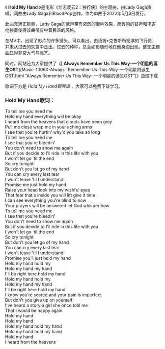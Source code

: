 

《 **Hold My Hand** 》是电影《壮志凌云2：独行侠》的主题曲，由Lady Gaga演唱，词曲由Lady
Gaga和BloodPop创作，作为单曲于2022年5月3日发行。

此曲充满正能量，Lady Gaga的歌声带有浓烈的混响效果，而轰鸣的鼓声和电吉他独奏使得该曲带有中音民谣的风格。

在MV中，出现了影片的许多镜头。可以看出，由汤姆•克鲁斯所扮演的飞行员，并未从过去的失意中走出。过去的种种，总会如影随形地在他身边出现。整支主题曲显得非常大气与高亢。

同时，网站还为大家提供了《[ **Always Remember Us This Way-一个明星的诞生OST**](Music-10060-Always-
Remember-Us-This-Way-一个明星的诞生OST.html "Always Remember Us This Way-
一个明星的诞生OST")》曲谱下载

歌词下方是 _Hold My Hand钢琴谱_ ，大家可以免费下载学习。

### Hold My Hand歌词：

To tell me you need me  
Hold my hand everything will be okay  
I heard from the heavens that clouds have been grey  
Pull me close wrap me in your aching arms  
I see that you're hurtin' why'd you take so long  
To tell me you need me  
I see that you're bleedin'  
You don't need to show me again  
But if you decide to I'll ride in this life with you  
I won't let go 'til the end  
So cry tonight  
But don't you let go of my hand  
You can cry every last tear  
I won't leave 'til I understand  
Promise me just hold my hand  
Raise your head look into my wishful eyes  
That fear that's inside you will lift give it time  
I can see everything you're blind to now  
Your prayers will be answered let God whisper how  
To tell me you need me  
I see that you're bleedin'  
You don't need to show me again  
But if you decide to I'll ride in this life with you  
I won't let go 'til the end  
So cry tonight  
But don't you let go of my hand  
You can cry every last tear  
I won't leave 'til I understand  
Promise you'll just hold my hand  
Hold my hand hold my  
Hold my hand my hand  
I'll be right here hold my hand  
Hold my hand hold my  
Hold my hand my hand  
I'll be right here hold my hand  
I know you're scared and your pain is imperfect  
But don't you give up on yourself  
I've heard a story a girl she once told me  
That I would be happy again  
Hold my hand  
Hold my hand  
Hold my hand hold my hand  
Hold my hand hold my hand  
Hold my hand  
I heard from the heavens

